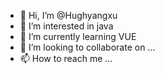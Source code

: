 - 👋 Hi, I’m @Hughyangxu
- 👀 I’m interested in java 
- 🌱 I’m currently learning VUE
- 💞️ I’m looking to collaborate on ...
- 📫 How to reach me ...

<!---
Hughyangxu/Hughyangxu is a ✨ special ✨ repository because its `README.md` (this file) appears on your GitHub profile.
You can click the Preview link to take a look at your changes.
--->
